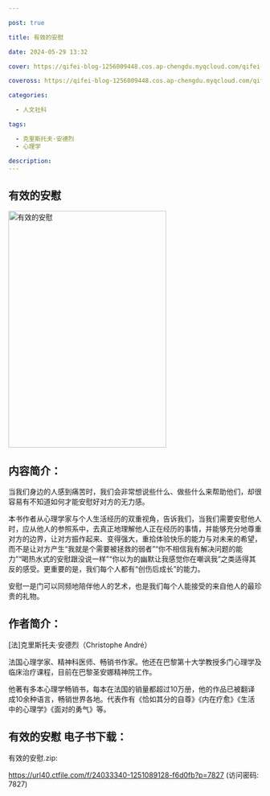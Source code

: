 ```yaml
---

post: true

title: 有效的安慰

date: 2024-05-29 13:32

cover: https://qifei-blog-1256009448.cos.ap-chengdu.myqcloud.com/qifei-blog/659e74e0871b83018a6f02a5.jpg

coveross: https://qifei-blog-1256009448.cos.ap-chengdu.myqcloud.com/qifei-blog/659e74e0871b83018a6f02a5.jpg

categories:

  - 人文社科

tags:

  - 克里斯托夫·安德烈
  - 心理学

description:
---
```


## 有效的安慰
<img alt="有效的安慰 " class="aligncenter loading" data-was-processed="true" decoding="async" fetchpriority="high" height="471" src="https://qifei-blog-1256009448.cos.ap-chengdu.myqcloud.com/qifei-blog/659e74e0871b83018a6f02a5.jpg " style="cursor: zoom-in;" width="314"/>

## 内容简介：

当我们身边的人感到痛苦时，我们会非常想说些什么、做些什么来帮助他们，却很容易有不知道如何才能安慰好对方的无力感。

本书作者从心理学家与个人生活经历的双重视角，告诉我们，当我们需要安慰他人时，应从他人的参照系中，去真正地理解他人正在经历的事情，并能够充分地尊重对方的边界，让对方振作起来、变得强大，重拾体验快乐的能力与对未来的希望，而不是让对方产生“我就是个需要被拯救的弱者”“你不相信我有解决问题的能力”“喝热水式的安慰跟没说一样”“你以为的幽默让我感觉你在嘲讽我”之类适得其反的感受。更重要的是，我们每个人都有“创伤后成长”的能力。

安慰一是门可以同频地陪伴他人的艺术，也是我们每个人能接受的来自他人的最珍贵的礼物。

## 作者简介：

[法]克里斯托夫·安德烈（Christophe André）

法国心理学家、精神科医师、畅销书作家。他还在巴黎第十大学教授多门心理学及临床治疗课程，目前在巴黎圣安娜精神院工作。

他著有多本心理学畅销书，每本在法国的销量都超过10万册，他的作品已被翻译成10余种语言，畅销世界各地。代表作有《恰如其分的自尊》《内在疗愈》《生活中的心理学》《面对的勇气》等。

## 有效的安慰 电子书下载：

有效的安慰.zip: 

https://url40.ctfile.com/f/24033340-1251089128-f6d0fb?p=7827 (访问密码: 7827)
